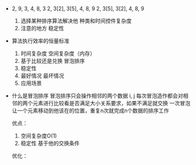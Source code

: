 - 2, 9, 3, 4, 8, 3
  2, 3[2], 3[5], 4, 8, 9
  2, 3[5], 3[2], 4, 8, 9
    1. 选择某种排序算法解决他
      种类和时间控件复杂度
    2. 注意的地方
      稳定性

- 算法执行效率的恒量标准
  1. 时间复杂度 空间复杂度（内存）
  2. 基于比较还是兑换
    冒泡排序
  3. 稳定性
  4. 最好情况 最坏情况
  5. 应用场景

- 什么是冒泡排序
  冒泡排序只会操作相邻的两个数据 i, j
  每次冒泡造作都会对相邻的两个元素进行比较看是否满足大小关系要求，如果不满足就交换
  一次冒泡让一个元素移动到他该在的位置，重复n次就完成n个数据的排序工作

  优点： 
    1. 空间复杂度O(1)
    2. 稳定性 基于他的交换条件

  优化：
    